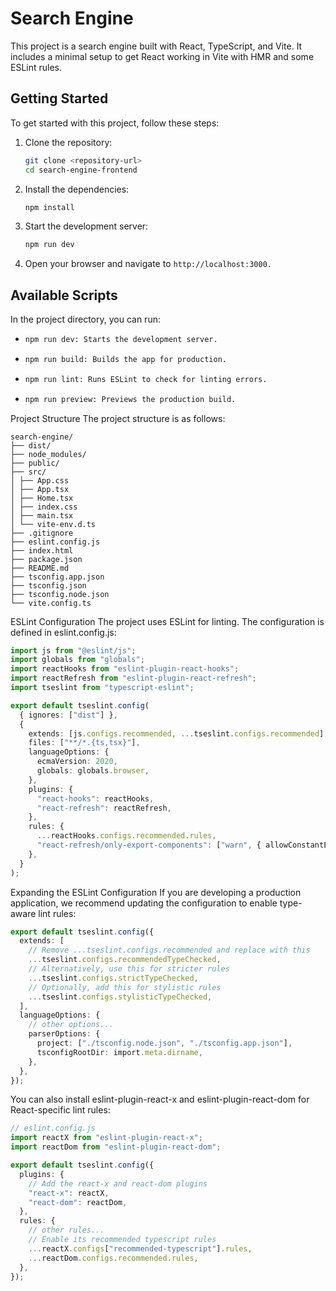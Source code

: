 # Search Engine

This project is a search engine built with React, TypeScript, and Vite. It includes a minimal setup to get React working in Vite with HMR and some ESLint rules.

## Getting Started

To get started with this project, follow these steps:

1. Clone the repository:

   ```sh
   git clone <repository-url>
   cd search-engine-frontend
   ```

2. Install the dependencies:
   ```sh
   npm install
   ```
3. Start the development server:
   ```sh
   npm run dev
   ```
4. Open your browser and navigate to `http://localhost:3000.`

## Available Scripts

In the project directory, you can run:

- ```sh
  npm run dev: Starts the development server.
  ```
- ```sh
  npm run build: Builds the app for production.
  ```
- ```sh
  npm run lint: Runs ESLint to check for linting errors.

  ```

- ```sh
  npm run preview: Previews the production build.

  ```

Project Structure
The project structure is as follows:

```
search-engine/
├── dist/
├── node_modules/
├── public/
├── src/
│ ├── App.css
│ ├── App.tsx
│ ├── Home.tsx
│ ├── index.css
│ ├── main.tsx
│ └── vite-env.d.ts
├── .gitignore
├── eslint.config.js
├── index.html
├── package.json
├── README.md
├── tsconfig.app.json
├── tsconfig.json
├── tsconfig.node.json
└── vite.config.ts
```

ESLint Configuration
The project uses ESLint for linting. The configuration is defined in eslint.config.js:

```typescript
import js from "@eslint/js";
import globals from "globals";
import reactHooks from "eslint-plugin-react-hooks";
import reactRefresh from "eslint-plugin-react-refresh";
import tseslint from "typescript-eslint";

export default tseslint.config(
  { ignores: ["dist"] },
  {
    extends: [js.configs.recommended, ...tseslint.configs.recommended],
    files: ["**/*.{ts,tsx}"],
    languageOptions: {
      ecmaVersion: 2020,
      globals: globals.browser,
    },
    plugins: {
      "react-hooks": reactHooks,
      "react-refresh": reactRefresh,
    },
    rules: {
      ...reactHooks.configs.recommended.rules,
      "react-refresh/only-export-components": ["warn", { allowConstantExport: true }],
    },
  }
);
```

Expanding the ESLint Configuration
If you are developing a production application, we recommend updating the configuration to enable type-aware lint rules:

```typescript
export default tseslint.config({
  extends: [
    // Remove ...tseslint.configs.recommended and replace with this
    ...tseslint.configs.recommendedTypeChecked,
    // Alternatively, use this for stricter rules
    ...tseslint.configs.strictTypeChecked,
    // Optionally, add this for stylistic rules
    ...tseslint.configs.stylisticTypeChecked,
  ],
  languageOptions: {
    // other options...
    parserOptions: {
      project: ["./tsconfig.node.json", "./tsconfig.app.json"],
      tsconfigRootDir: import.meta.dirname,
    },
  },
});
```

You can also install eslint-plugin-react-x and eslint-plugin-react-dom for React-specific lint rules:

```typescript
// eslint.config.js
import reactX from "eslint-plugin-react-x";
import reactDom from "eslint-plugin-react-dom";

export default tseslint.config({
  plugins: {
    // Add the react-x and react-dom plugins
    "react-x": reactX,
    "react-dom": reactDom,
  },
  rules: {
    // other rules...
    // Enable its recommended typescript rules
    ...reactX.configs["recommended-typescript"].rules,
    ...reactDom.configs.recommended.rules,
  },
});
```
